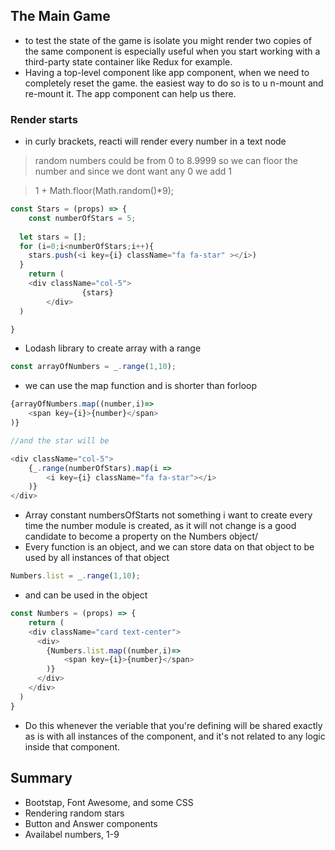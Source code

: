 ## The Main Game 
- to test the state of the game is isolate you might render two copies of the same component is especially useful when you start working with a third-party state container like Redux for example.
- Having a top-level component like app component, when we need to completely reset the game. the easiest way to do so is to u  n-mount and re-mount it. The app component can help us there.


### Render starts 

- in curly brackets, reacti will render every number in a text node
> random numbers could be from 0 to 8.9999 so we can floor the number and since we dont want any 0 we add 1 

> 1 + Math.floor(Math.random()*9);
```js
const Stars = (props) => {
	const numberOfStars = 5;
  
  let stars = []; 
  for (i=0;i<numberOfStars;i++){
  	stars.push(<i key={i} className="fa fa-star" ></i>)
  }
	return (
  	<div className="col-5">
				{stars}
		</div>
  )

}
```

- Lodash library to create array with a range 
```js
const arrayOfNumbers = _.range(1,10);
```
- we can use the map function and is shorter than forloop

```js
{arrayOfNumbers.map((number,i)=>
    <span key={i}>{number}</span>
)}

//and the star will be

<div className="col-5">
    {_.range(numberOfStars).map(i =>
        <i key={i} className="fa fa-star"></i>
    )}
</div>

```


- Array constant numbersOfStarts not something i want to create every time the number module is created, as it will not change is a good candidate to become a property on the Numbers object/
- Every function is an object, and we can store data on that object to be used by all instances of that object


```js
Numbers.list = _.range(1,10);
```

- and can be used in the object

```js
const Numbers = (props) => {
 	return (
  	<div className="card text-center">
  	  <div>
  	    {Numbers.list.map((number,i)=>
        	<span key={i}>{number}</span>
        )}
  	  </div>
  	</div>
  )
}
```

- Do this whenever the veriable that you're defining will be shared exactly as is with all instances of the component, and it's not related to any logic inside that component.

## Summary

- Bootstap, Font Awesome, and some CSS
- Rendering random stars
- Button and Answer components
- Availabel numbers, 1-9
